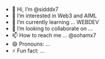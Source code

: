 - 👋 Hi, I’m @sidddx7
- 👀 I’m interested in Web3 and AIML
- 🌱 I’m currently learning ... WEBDEV
- 💞️ I’m looking to collaborate on ...
- 📫 How to reach me ... @sohamx7
- 😄 Pronouns: ...
- ⚡ Fun fact: ...

<!---
sidddx7/sidddx7 is a ✨ special ✨ repository because its `README.md` (this file) appears on your GitHub profile.
You can click the Preview link to take a look at your changes.
--->
